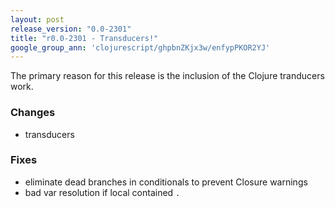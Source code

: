 ```yaml
---
layout: post
release_version: "0.0-2301"
title: "r0.0-2301 - Transducers!"
google_group_ann: 'clojurescript/ghpbnZKjx3w/enfypPKOR2YJ'
---
```


The primary reason for this release is the inclusion of the Clojure 
tranducers work. 

### Changes 
* transducers 

### Fixes 
* eliminate dead branches in conditionals to prevent Closure warnings 
* bad var resolution if local contained `.` 
